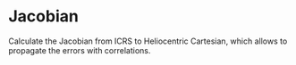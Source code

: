 # Jacobian
Calculate the Jacobian from ICRS to Heliocentric Cartesian, which allows to propagate the errors with correlations.
